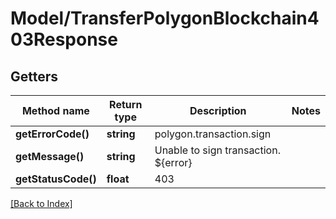# Model/TransferPolygonBlockchain403Response

## Getters

Method name | Return type | Description | Notes
------------ | ------------- | ------------- | -------------
**getErrorCode()** | **string** | polygon.transaction.sign |
**getMessage()** | **string** | Unable to sign transaction. ${error} |
**getStatusCode()** | **float** | 403 |

[[Back to Index]](../index.md)
